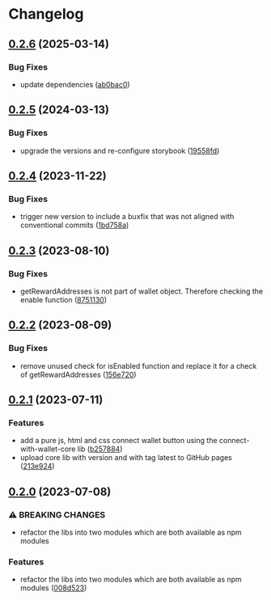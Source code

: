 # Changelog

## [0.2.6](https://github.com/cardano-foundation/cardano-connect-with-wallet/compare/cardano-connect-with-wallet-core-v0.2.5...cardano-connect-with-wallet-core-v0.2.6) (2025-03-14)


### Bug Fixes

* update dependencies ([ab0bac0](https://github.com/cardano-foundation/cardano-connect-with-wallet/commit/ab0bac0acc162540f444f262311adc77cac718e0))

## [0.2.5](https://github.com/cardano-foundation/cardano-connect-with-wallet/compare/cardano-connect-with-wallet-core-v0.2.4...cardano-connect-with-wallet-core-v0.2.5) (2024-03-13)


### Bug Fixes

* upgrade the versions and re-configure storybook ([19558fd](https://github.com/cardano-foundation/cardano-connect-with-wallet/commit/19558fd43acb53d4781419005d5aeca962c0a805))

## [0.2.4](https://github.com/cardano-foundation/cardano-connect-with-wallet/compare/cardano-connect-with-wallet-core-v0.2.3...cardano-connect-with-wallet-core-v0.2.4) (2023-11-22)


### Bug Fixes

* trigger new version to include a buxfix that was not aligned with conventional commits ([1bd758a](https://github.com/cardano-foundation/cardano-connect-with-wallet/commit/1bd758aa91e93431bde0b68372602947d6a31274))

## [0.2.3](https://github.com/cardano-foundation/cardano-connect-with-wallet/compare/cardano-connect-with-wallet-core-v0.2.2...cardano-connect-with-wallet-core-v0.2.3) (2023-08-10)


### Bug Fixes

* getRewardAddresses is not part of wallet object. Therefore checking the enable function ([8751130](https://github.com/cardano-foundation/cardano-connect-with-wallet/commit/875113097c374b7403fd3a6d31774a132cd282b5))

## [0.2.2](https://github.com/cardano-foundation/cardano-connect-with-wallet/compare/cardano-connect-with-wallet-core-v0.2.1...cardano-connect-with-wallet-core-v0.2.2) (2023-08-09)


### Bug Fixes

* remove unused check for isEnabled function and replace it for a check of getRewardAddresses ([156e720](https://github.com/cardano-foundation/cardano-connect-with-wallet/commit/156e720c06e56f9cf697a49f3c4175bf9590cbda))

## [0.2.1](https://github.com/cardano-foundation/cardano-connect-with-wallet/compare/cardano-connect-with-wallet-core-v0.2.0...cardano-connect-with-wallet-core-v0.2.1) (2023-07-11)


### Features

* add a pure js, html and css connect wallet button using the connect-with-wallet-core lib ([b257884](https://github.com/cardano-foundation/cardano-connect-with-wallet/commit/b25788439346076c7b86dafe14a93a5117da6519))
* upload core lib with version and with tag latest to GitHub pages ([213e924](https://github.com/cardano-foundation/cardano-connect-with-wallet/commit/213e9243e34b61f63f13296abd06cadefc77776b))

## [0.2.0](https://github.com/cardano-foundation/cardano-connect-with-wallet/compare/cardano-connect-with-wallet-core-v0.1.1...cardano-connect-with-wallet-core-v0.2.0) (2023-07-08)


### ⚠ BREAKING CHANGES

* refactor the libs into two modules which are both available as npm modules

### Features

* refactor the libs into two modules which are both available as npm modules ([008d523](https://github.com/cardano-foundation/cardano-connect-with-wallet/commit/008d52320f511aa85929cac31f2b5c7f21b140a2))

